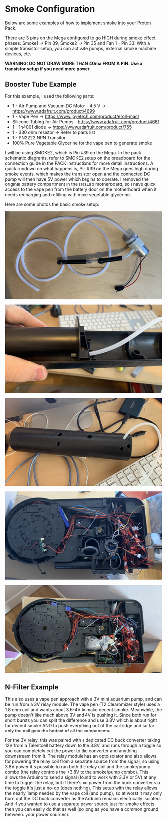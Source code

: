 # Smoke Configuration

Below are some examples of how to implement smoke into your Proton Pack.

There are 3 pins on the Mega configured to go HIGH during smoke effect phases. Smoke1 -> Pin 39, Smoke2 -> Pin 35 and Fan 1 - Pin 33. With a simple transistor setup, you can activate pumps, external smoke machine devices, etc.

**WARNING: DO NOT DRAW MORE THAN 40ma FROM A PIN. Use a transistor setup if you need more power.**

## Booster Tube Example

For this example, I used the following parts:

* 1 - Air Pump and Vacuum DC Motor - 4.5 V -> https://www.adafruit.com/product/4699
* 1 - Vape Pen -> https://www.joyetech.com/product/eroll-mac/
* Silicone Tubing for Air Pumps - https://www.adafruit.com/product/4661
* 1 - 1n4001 diode -> https://www.adafruit.com/product/755
* 1 - 330 ohm resistor -> Refer to parts list
* 1 - PN2222 NPN Transitor
* 100% Pure Vegetable Glycerine for the vape pen to generate smoke

I will be using SMOKE2, which is Pin #39 on the Mega. In the pack schematic diagrams, refer to SMOKE2 setup on the breadboard for the connection guide in the PACK instructions for more detail instructions. A quick rundown on what happens is, Pin #39 on the Mega goes high during smoke events, which makes the transistor open and the connected DC pump will then have 5V power which begins to operate. I removed the original battery compartment in the HasLab motherboard, so I have quick access to the vape pen from the battery door on the motherboard when it needs recharging and refilling with more vegetable glycerine.

Here are some photos the basic smoke setup. 

![Booster Smoke Setup](images/SmokeBooster5.jpg)

![Booster Tube](images/SmokeBooster1.jpg)

![Booster Tube 2](images/SmokeBooster2.jpg)

![Booster Setup](images/SmokeBooster3.jpg)

![Booster Setup](images/SmokeBooster4.jpg)


## N-Filter Example

This also uses a vape pen approach with a 3V mini aquarium pump, and can be run from a 3V relay module. The vape pen (T2 Clearomizer style) uses a 1.8 ohm coil and wants about 3.6-4V to make decent smoke. Meanwhile, the pump doesn't like much above 3V and 4V is pushing it. Since both run for short bursts you can split the difference and use 3.8V which is about right for decent smoke AND to push everything out of the cartridge and so far only the coil gets the hottest of all the components.

For the 3V relay, this was paired with a dedicated DC buck converter taking 12V from a Talentcell battery down to the 3.8V, and runs through a toggle so you can completely cut the power to the converter and anything downstream from it. The relay module has an optoisolator and also allows for powering the relay coil from a separate source from the signal, so using  3.8V power it's possible to run both the relay coil and the smoke/pump combo (the relay controls the +3.8V to the smoke/pump combo). This allows the Arduino to send a signal (found to work with 3.3V or 5V) at any time to trigger the relay, but if there's no power from the buck converter via the toggle it's just a no-op (does nothing). This setup with the relay allows the nearly 1amp needed by the vape coil (and pump), so at worst it may only burn out the DC buck converter as the Arduino remains electrically isolated. And if you wanted to use a separate power source just for smoke effects then you can easily do that as well (so long as you have a common ground between. your power sources).